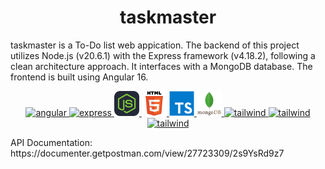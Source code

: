 <h1 align="center" id="title">taskmaster</h1>
<p id="description">taskmaster is a To-Do list web appication. The backend of this project utilizes Node.js (v20.6.1) with the Express framework (v4.18.2), following a clean architecture approach. It interfaces with a MongoDB database. The frontend is built using Angular 16.
</p>
<p align="center"> 
<a href="https://angular.io" target="_blank" rel="noreferrer">
<img src="https://angular.io/assets/images/logos/angular/angular.svg" alt="angular" width="40" height="40"/> </a>
<a href="https://expressjs.com" target="_blank" rel="noreferrer"> <img src="https://user-images.githubusercontent.com/25181517/183859966-a3462d8d-1bc7-4880-b353-e2cbed900ed6.png" alt="express" width="40" height="40"/> </a><a href="https://nodejs.org" target="_blank" rel="noreferrer"> <img src="https://raw.githubusercontent.com/tandpfun/skill-icons/af89bcc5e478013caaa514c31a3789f25e818193/icons/NodeJS-Dark.svg" alt="nodejs" width="40" height="40"/> </a><a href="https://www.w3.org/html/" target="_blank" rel="noreferrer"> <img src="https://raw.githubusercontent.com/devicons/devicon/master/icons/html5/html5-original-wordmark.svg" alt="html5" width="40" height="40"/> </a> <a href="https://www.typescriptlang.org/" target="_blank" rel="noreferrer"> <img src="https://raw.githubusercontent.com/devicons/devicon/master/icons/typescript/typescript-original.svg" alt="typescript" width="40" height="40"/> </a> <a href="https://www.mongodb.com/" target="_blank" rel="noreferrer"> <img src="https://raw.githubusercontent.com/devicons/devicon/master/icons/mongodb/mongodb-original-wordmark.svg" alt="mongodb" width="40" height="40"/> </a> <a href="https://tailwindcss.com/" target="_blank" rel="noreferrer"> <img src="https://www.vectorlogo.zone/logos/tailwindcss/tailwindcss-icon.svg" alt="tailwind" width="40" height="40"/> </a> <a href="https://tailwindcss.com/" target="_blank" rel="noreferrer"> <img src="https://github.com/co-IT/ngrx-vis/blob/master/assets/logo.png?raw=true" alt="tailwind" width="40" height="40"/> </a><a href="https://tailwindcss.com/" target="_blank" rel="noreferrer"> <img src="https://user-images.githubusercontent.com/5418178/177059352-fe91dcd5-e17b-4103-88ae-70d6d396cf85.png" alt="tailwind" width="40" height="40"/> </a>
</p>

<p> API Documentation: https://documenter.getpostman.com/view/27723309/2s9YsRd9z7</p>